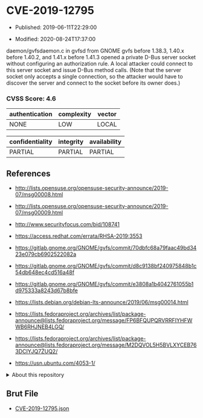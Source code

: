 # CVE-2019-12795

- Published: 2019-06-11T22:29:00

- Modified: 2020-08-24T17:37:00

daemon/gvfsdaemon.c in gvfsd from GNOME gvfs before 1.38.3, 1.40.x before 1.40.2, and 1.41.x before 1.41.3 opened a private D-Bus server socket without configuring an authorization rule. A local attacker could connect to this server socket and issue D-Bus method calls. (Note that the server socket only accepts a single connection, so the attacker would have to discover the server and connect to the socket before its owner does.)

### CVSS Score: **4.6**

| authentication | complexity | vector |
| --- | --- | --- |
| NONE | LOW | LOCAL |

| confidentiality | integrity | availability |
| --- | --- | --- |
| PARTIAL | PARTIAL | PARTIAL |

## References

* http://lists.opensuse.org/opensuse-security-announce/2019-07/msg00008.html

* http://lists.opensuse.org/opensuse-security-announce/2019-07/msg00009.html

* http://www.securityfocus.com/bid/108741

* https://access.redhat.com/errata/RHSA-2019:3553

* https://gitlab.gnome.org/GNOME/gvfs/commit/70dbfc68a79faac49bd3423e079cb6902522082a

* https://gitlab.gnome.org/GNOME/gvfs/commit/d8c9138bf240975848b1c54db648ec4cd516a48f

* https://gitlab.gnome.org/GNOME/gvfs/commit/e3808a1b4042761055b1d975333a8243d67b8bfe

* https://lists.debian.org/debian-lts-announce/2019/06/msg00014.html

* https://lists.fedoraproject.org/archives/list/package-announce@lists.fedoraproject.org/message/FP6BFQUPQRVRRFIYHFWWB6RHJNEB4LGQ/

* https://lists.fedoraproject.org/archives/list/package-announce@lists.fedoraproject.org/message/M2DQVOL5H5BVLXYCEB763DCIYJQ7ZUQ2/

* https://usn.ubuntu.com/4053-1/

<details>
<summary>About this repository</summary> 

  This repository is part of the project [Live Hack CVE](https://github.com/Live-Hack-CVE). Main website can be found [www.live-hack.org](https://www.live-hack.org) 
  
  Made by [Sn0wAlice](https://github.com/Sn0wAlice) for the people that care about security and need to have a feed of the latest CVEs. Hope you enjoy it, don't forget to star the repo and follow me on [Twitter](https://twitter.com/Sn0wAlice) and [Github](https://github.com/Sn0wAlice). And that is my [personnal website](https://www.alice-snow.me/)

  - [Home Page](https://github.com/Live-Hack-CVE)
  - [Framework](https://github.com/Live-Hack-CVE/cve-framework)
  - [CVE database](https://github.com/Live-Hack-CVE/full_database)
  - [Changelog](https://github.com/Live-Hack-CVE/Changelog)
</details>

## Brut File

* [CVE-2019-12795.json](https://raw.githubusercontent.com/Live-Hack-CVE/full_database/main/cves/2019/CVE-2019-12795.json)

